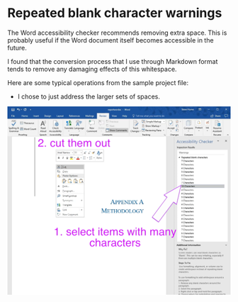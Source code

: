 # Repeated blank character warnings

The Word accessibility checker recommends removing extra space.  This is probably useful if the Word document itself becomes accessible in the future.

I found that the conversion process that I use through Markdown format tends to remove any damaging effects of this whitespace.

Here are some typical operations from the sample project file:

- I chose to just address the larger sets of spaces. 

![remove excess blank characters](images/5-accessibilitypart3-1.png)
